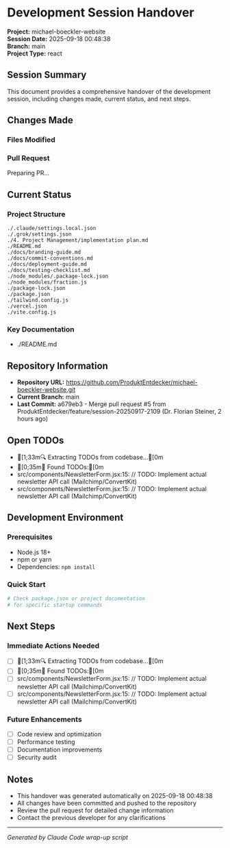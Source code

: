 # Development Session Handover

**Project:** michael-boeckler-website  
**Session Date:** 2025-09-18 00:48:38  
**Branch:** main  
**Project Type:** react  

## Session Summary

This document provides a comprehensive handover of the development session, including changes made, current status, and next steps.

## Changes Made

### Files Modified


### Pull Request
Preparing PR...

## Current Status

### Project Structure
```
./.claude/settings.local.json
./.grok/settings.json
./4. Project Management/implementation plan.md
./README.md
./docs/branding-guide.md
./docs/commit-conventions.md
./docs/deployment-guide.md
./docs/testing-checklist.md
./node_modules/.package-lock.json
./node_modules/fraction.js
./package-lock.json
./package.json
./tailwind.config.js
./vercel.json
./vite.config.js
```

### Key Documentation
- ./README.md

## Repository Information

- **Repository URL:** https://github.com/ProduktEntdecker/michael-boeckler-website.git
- **Current Branch:** main
- **Last Commit:** a679eb3 - Merge pull request #5 from ProduktEntdecker/feature/session-20250917-2109 (Dr. Florian Steiner, 2 hours ago)

## Open TODOs

- [1;33m🔍 Extracting TODOs from codebase...[0m
- [0;35m📝 Found TODOs:[0m
- src/components/NewsletterForm.jsx:15:      // TODO: Implement actual newsletter API call (Mailchimp/ConvertKit)
- src/components/NewsletterForm.jsx:15:      // TODO: Implement actual newsletter API call (Mailchimp/ConvertKit)

## Development Environment

### Prerequisites
- Node.js 18+
- npm or yarn
- Dependencies: `npm install`

### Quick Start
```bash
# Check package.json or project documentation
# for specific startup commands
```

## Next Steps

### Immediate Actions Needed
- [ ] [1;33m🔍 Extracting TODOs from codebase...[0m
- [ ] [0;35m📝 Found TODOs:[0m
- [ ] src/components/NewsletterForm.jsx:15:      // TODO: Implement actual newsletter API call (Mailchimp/ConvertKit)
- [ ] src/components/NewsletterForm.jsx:15:      // TODO: Implement actual newsletter API call (Mailchimp/ConvertKit)

### Future Enhancements
- [ ] Code review and optimization
- [ ] Performance testing
- [ ] Documentation improvements
- [ ] Security audit

## Notes

- This handover was generated automatically on 2025-09-18 00:48:38
- All changes have been committed and pushed to the repository
- Review the pull request for detailed change information
- Contact the previous developer for any clarifications

---

*Generated by Claude Code wrap-up script*
